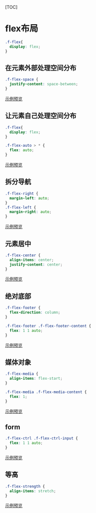 [TOC]


# flex布局

```css
.f-flex{
  display: flex;
}
```

## 在元素外部处理空间分布
```css
.f-flex-space {
  justify-content: space-between;
}
```
[示例预览](./space.html)

## 让元素自己处理空间分布
```css
.f-flex{
  display: flex;
}

.f-flex-auto > * { 
  flex: auto; 
}
```
[示例预览](./auto.html)

## 拆分导航
```css
.f-flex-right { 
  margin-left: auto; 
}
.f-flex-left { 
  margin-right: auto; 
}
```
[示例预览](./split.html)

## 元素居中
```css
.f-flex-center { 
  align-items: center; 
  justify-content: center; 
}
```
[示例预览](./center.html)

## 绝对底部
```css
.f-flex-footer { 
  flex-direction: column; 
}

.f-flex-footer .f-flex-footer-content { 
  flex: 1 1 auto; 
}
```
[示例预览](./footer.html)

## 媒体对象
```css
.f-flex-media { 
  align-items: flex-start; 
}

.f-flex-media .f-flex-media-content { 
  flex: 1; 
}
```
[示例预览](./media.html)

## form
```css
.f-flex-ctrl .f-flex-ctrl-input { 
  flex: 1 1 auto; 
}
```
[示例预览](./ctrl.html)

## 等高
```css
.f-flex-strength { 
  align-items: stretch; 
}
```
[示例预览](./strength.html)
